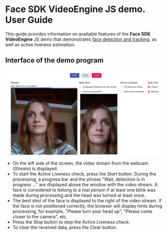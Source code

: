 # Face SDK VideoEngine JS demo. User Guide

This guide provides information on available features of the **Face SDK VideoEngine** JS demo that demonstrates [face detection and tracking](/doc/en/development/face_capturing.md), as well as active liveness estimation.

## Interface of the demo program

<p align="center">
<img width="600" src="/doc/img/js_demo.png"><br>
</p>

* On the left side of the screen, the video stream from the webcam (*Stream*) is displayed.
* To start the Active Liveness check, press the *Start* button. During the processing, a progress bar and the phrase "Wait, detection is in progress ..." are displayed above the window with the video stream. A face is considered to belong to a real person if at least one blink was made during processing and the head was turned at least once.
* The best shot of the face is displayed to the right of the video stream. If the face is not positioned correctly, the browser will display hints during processing, for example, "Please turn your head up", "Please come closer to the camera", etc.
* Press the *Stop* button to stop the Active Liveness check.
* To clear the received data, press the *Clear* button.

